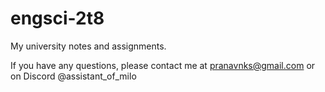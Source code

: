 # engsci-2t8
My university notes and assignments. 

If you have any questions, please contact me at pranavnks@gmail.com or on Discord @assistant_of_milo
